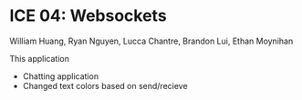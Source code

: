 # ICE 04: Websockets

William Huang, Ryan Nguyen, Lucca Chantre, Brandon Lui, Ethan Moynihan

This application
- Chatting application
- Changed text colors based on send/recieve